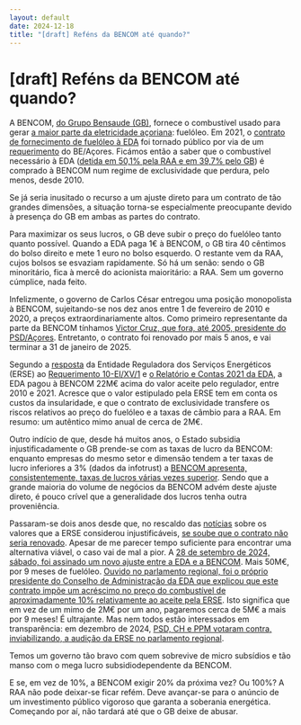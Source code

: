 ```yaml
---
layout: default
date: 2024-12-18
title: "[draft] Reféns da BENCOM até quando?"
---
```


# [draft] Reféns da BENCOM até quando?

A BENCOM, [do Grupo Bensaude (GB)](https://www.bencom.pt/pt/empresa/), fornece o combustível usado para gerar [a maior parte da eletricidade açoriana](https://www.eda.pt/EDA/Paginas/ProducaoEnergia.aspx): fuelóleo. Em 2021, o [contrato de fornecimento de fuelóleo à EDA](http://base.alra.pt:82/Doc_Req/XIIrequeresp176.pdf) foi tornado público por via de um [requerimento](http://base.alra.pt:82/4DACTION/w_pesquisa_registo/4/7142) do BE/Açores. Ficámos então a saber que o combustível necessário à EDA ([detida em 50,1% pela RAA e em 39,7% pelo GB](https://www.eda.pt/EDA/Paginas/Acionistas.aspx)) é comprado à BENCOM num regime de exclusividade que perdura, pelo menos, desde 2010.

Se já seria inusitado o recurso a um ajuste direto para um contrato de tão grandes dimensões, a situação torna-se especialmente preocupante devido à presença do GB em ambas as partes do contrato.

Para maximizar os seus lucros, o GB deve subir o preço do fuelóleo tanto quanto possível. Quando a EDA paga 1€ à BENCOM, o GB tira 40 cêntimos do bolso direito e mete 1 euro no bolso esquerdo. O restante vem da RAA, cujos bolsos se esvaziam rapidamente.
Só há um senão: sendo o GB minoritário, fica à mercê do acionista maioritário: a RAA. Sem um governo cúmplice, nada feito.

Infelizmente, o governo de Carlos César entregou uma posição monopolista à BENCOM, sujeitando-se nos dez anos entre 1 de fevereiro de 2010 e 2020, a preços extraordinariamente altos. Como primeiro representante da parte da BENCOM tínhamos [Victor Cruz, que fora, até 2005, presidente do PSD/Açores](https://www.publico.pt/2005/10/20/local/noticia/presidente-do-psdacores-apresenta-demissao-1236278). Entretanto, o contrato foi renovado por mais 5 anos, e vai terminar a 31 de janeiro de 2025.

Segundo a [resposta](https://app.parlamento.pt/webutils/docs/doc.pdf?path=6148523063484d364c793968636d356c6443397a6158526c63793959566b786c5a79394562324e31625756756447397a554756795a3356756447467a556d5678645756796157316c626e527663793878553077764e5455344e5441355a4449745a6d4e68595330304e7a63354c5467335a544d744e546b325a6d597a4e6d4535596a41334c6e426b5a673d3d&fich=558509d2-fcaa-4779-87e3-596ff36a9b07.pdf&Inline=true) da Entidade Reguladora dos Serviços Energéticos (ERSE) ao [Requerimento 10-EI/XV/1](https://www.parlamento.pt/ActividadeParlamentar/Paginas/DetalhePerguntaRequerimento.aspx?BID=123572
) e [o Relatório e Contas 2021 da EDA](https://www.eda.pt/Mediateca/Publicacoes/Lists/RelatrioseContas/Attachments/22/RC%20EDA%202021.pdf), a EDA pagou à BENCOM 22M€ acima do valor aceite pelo regulador, entre 2010 e 2021. Acresce que o valor estipulado pela ERSE tem em conta os custos da insularidade, e que o contrato de exclusividade transfere os riscos relativos ao preço do fuelóleo e a taxas de câmbio para a RAA. Em resumo: um autêntico mimo anual de cerca de 2M€.

Outro indício de que, desde há muitos anos, o Estado subsidia injustificadamente o GB prende-se com as taxas de lucro da BENCOM: enquanto empresas do mesmo setor e dimensão tendem a ter taxas de lucro inferiores a 3% (dados da infotrust) a [BENCOM apresenta, consistentemente, taxas de lucros várias vezes superior](https://infotrust.pt/empresa/?id=bencom-armazenagem-e-comercio-de-combustiveis-sa). Sendo que a grande maioria do volume de negócios da BENCOM advém deste ajuste direto, é pouco crível que a generalidade dos lucros tenha outra proveniência.

Passaram-se dois anos desde que, no rescaldo das [notícias](https://www.acorianooriental.pt/pagina/edicao-impressa/2022-12-10/artigo/335926) sobre os valores que a ERSE considerou injustificáveis, [se soube que o contrato não seria renovado](http://base.alra.pt:82/4DACTION/w_pesquisa_registo/4/7684). Apesar de me parecer tempo suficiente para encontrar uma alternativa viável, o caso vai de mal a pior. A [28 de setembro de 2024, sábado, foi assinado um novo ajuste entre a EDA e a BENCOM](https://www.base.gov.pt/Base4/pt/detalhe/?type=contratos&id=10942305). Mais 50M€, por 9 meses de fuelóleo. [Ouvido no parlamento regional, foi o próprio presidente do Conselho de Administração da EDA que explicou que este contrato impõe um acréscimo no preço do combustível de aproximadamente 10% relativamente ao aceite pela ERSE](https://acores.bloco.org/noticias/psd-e-chega-rejeitam-audicao-da-erse-e-impedem-escrutinio-sobre-ajuste-direto-de-50-milhoes). Isto significa que em vez de um mimo de 2M€ por um ano, pagaremos cerca de 5M€ a mais por 9 meses! É ultrajante. Mas nem todos estão interessados em transparência: em dezembro de 2024, [PSD, CH e PPM votaram contra, inviabilizando, a audição da ERSE no parlamento regional](https://www.acorianooriental.pt/pagina/edicao-impressa/2024-12-07/artigo/367965).

Temos um governo tão bravo com quem sobrevive de micro subsídios e tão manso com o  mega lucro subsidiodependente da  BENCOM.

E se, em vez de 10%, a BENCOM exigir 20% da próxima vez? Ou 100%? A RAA não pode deixar-se ficar refém. Deve avançar-se para o anúncio de um investimento público vigoroso que garanta a soberania energética. Começando por aí, não tardará até que o GB deixe de abusar.
